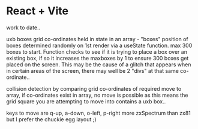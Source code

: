 # React + Vite

work to date..

uxb boxes grid co-ordinates held in state in an array - "boxes"
position of boxes determined randomly on 1st render via a useState function. max 300 boxes to start. Function checks to see if it is trying to place a box over an existing box, if so it increases the maxboxes by 1 to ensure 300 boxes get placed on the screen.
This may be the cause of a glitch that appears when in certain areas of the screen, there may well be 2 "divs" at that same co-ordinate..

collision detection by comparing grid co-ordinates of required move to array, if co-ordinates exist in array, no move is possible as this means the grid square you are attempting to move into contains a uxb box..

keys to move are q-up, a-down, o-left, p-right
more zxSpectrum than zx81 but I prefer the chuckie egg layout ;)
